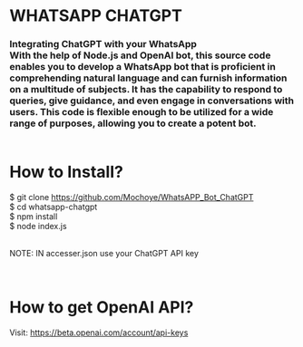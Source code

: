 # WHATSAPP CHATGPT
<h3> Integrating ChatGPT with your WhatsApp
<br>
With the help of Node.js and OpenAI bot, this source code enables you to develop a WhatsApp bot that is proficient in comprehending natural language and can furnish information on a multitude of subjects. It has the capability to respond to queries, give guidance, and even engage in conversations with users. This code is flexible enough to be utilized for a wide range of purposes, allowing you to create a potent bot. <br>

<br>

# How to Install? 
$ git clone https://github.com/Mochoye/WhatsAPP_Bot_ChatGPT <br>
$ cd whatsapp-chatgpt <br>
$ npm install <br>
$ node index.js <br>

<br> NOTE:  IN accesser.json use your ChatGPT API key 


<br>

# How to get OpenAI API?
Visit: https://beta.openai.com/account/api-keys
